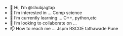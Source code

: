 - 👋 Hi, I’m @shubjagtap
- 👀 I’m interested in ... Comp science
- 🌱 I’m currently learning ... C++, python,etc
- 💞️ I’m looking to collaborate on ...
- 📫 How to reach me ... Jspm RSCOE tathawade Pune

<!---
shubjagtap/shubjagtap is a ✨ special ✨ repository because its `README.md` (this file) appears on your GitHub profile.
You can click the Preview link to take a look at your changes.
--->
